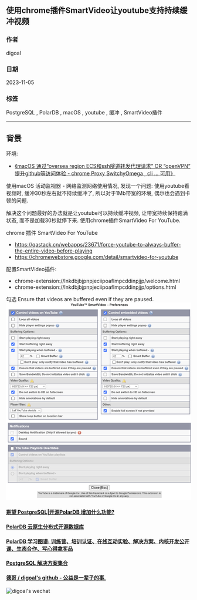 ## 使用chrome插件SmartVideo让youtube支持持续缓冲视频    
              
### 作者              
digoal              
              
### 日期              
2023-11-05              
              
### 标签              
PostgreSQL , PolarDB , macOS , youtube , 缓冲 , SmartVideo插件                   
              
----              
              
## 背景     
  
环境:   
- [《macOS 通过“oversea region ECS和ssh隧道转发代理请求” OR “openVPN” 提升github等访问体验 - chrome Proxy SwitchyOmega , cli ... 可用》](../202310/20231029_01.md)    
  
使用macOS 活动监视器 - 网络监测网络使用情况, 发现一个问题: 使用youtube看视频时, 缓冲30秒左右就不持续缓冲了, 所以对于1Mb带宽的环境, 偶尔也会遇到卡顿的问题.   
  
解决这个问题最好的办法就是让youtube可以持续缓冲视频, 让带宽持续保持跑满状态, 而不是加载30秒就停下来. 使用chrome插件SmartVideo For YouTube.   
  
chrome 插件 SmartVideo For YouTube    
- https://qastack.cn/webapps/23671/force-youtube-to-always-buffer-the-entire-video-before-playing  
- https://chromewebstore.google.com/detail/smartvideo-for-youtube  
  
  
配置SmartVideo插件:   
- chrome-extension://lnkdbjbjpnpjeciipoaflmpcddinpjjp/welcome.html  
- chrome-extension://lnkdbjbjpnpjeciipoaflmpcddinpjjp/options.html  
  
勾选 Ensure that videos are buffered even if they are paused.  
![pic](20231105_03_pic_001.png)  
     
  
#### [期望 PostgreSQL|开源PolarDB 增加什么功能?](https://github.com/digoal/blog/issues/76 "269ac3d1c492e938c0191101c7238216")
  
  
#### [PolarDB 云原生分布式开源数据库](https://github.com/ApsaraDB "57258f76c37864c6e6d23383d05714ea")
  
  
#### [PolarDB 学习图谱: 训练营、培训认证、在线互动实验、解决方案、内核开发公开课、生态合作、写心得拿奖品](https://www.aliyun.com/database/openpolardb/activity "8642f60e04ed0c814bf9cb9677976bd4")
  
  
#### [PostgreSQL 解决方案集合](../201706/20170601_02.md "40cff096e9ed7122c512b35d8561d9c8")
  
  
#### [德哥 / digoal's github - 公益是一辈子的事.](https://github.com/digoal/blog/blob/master/README.md "22709685feb7cab07d30f30387f0a9ae")
  
  
![digoal's wechat](../pic/digoal_weixin.jpg "f7ad92eeba24523fd47a6e1a0e691b59")
  
